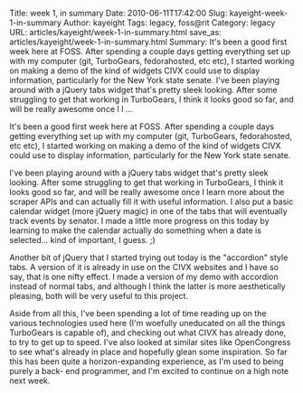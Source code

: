 Title: week 1, in summary
Date: 2010-06-11T17:42:00
Slug: kayeight-week-1-in-summary
Author: kayeight
Tags: legacy, foss@rit
Category: legacy
URL: articles/kayeight/week-1-in-summary.html
save_as: articles/kayeight/week-1-in-summary.html
Summary: It's been a good first week here at FOSS. After spending a couple days getting everything set up with my computer (git, TurboGears, fedorahosted, etc etc), I started working on making a demo of the kind of widgets CIVX could use to display information, particularly for the New York state senate.  I've been playing around with a jQuery tabs widget that's pretty sleek looking. After some struggling to get that working in TurboGears, I think it looks good so far, and will be really awesome once I l ... 

It's been a good first week here at FOSS. After spending a couple days getting
everything set up with my computer (git, TurboGears, fedorahosted, etc etc), I
started working on making a demo of the kind of widgets CIVX could use to
display information, particularly for the New York state senate.

I've been playing around with a jQuery tabs widget that's pretty sleek
looking. After some struggling to get that working in TurboGears, I think it
looks good so far, and will be really awesome once I learn more about the
scraper APIs and can actually fill it with useful information. I also put a
basic calendar widget (more jQuery magic) in one of the tabs that will
eventually track events by senator. I made a little more progress on this
today by learning to make the calendar actually do something when a date is
selected... kind of important, I guess. ;)

Another bit of jQuery that I started trying out today is the "accordion" style
tabs. A version of it is already in use on the CIVX websites and I have so
say, that is one nifty effect. I made a version of my demo with accordion
instead of normal tabs, and although I think the latter is more aesthetically
pleasing, both will be very useful to this project.

Aside from all this, I've been spending a lot of time reading up on the
various technologies used here (I'm woefully uneducated on all the things
TurboGears is capable of), and checking out what CIVX has already done, to try
to get up to speed. I've also looked at similar sites like OpenCongress to see
what's already in place and hopefully glean some inspiration. So far this has
been quite a horizon-expanding experience, as I'm used to being purely a back-
end programmer, and I'm excited to continue on a high note next week.

